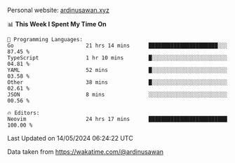 Personal website: [ardinusawan.xyz](https://ardinusawan.xyz)

<!--START_SECTION:waka-->
📊 **This Week I Spent My Time On** 

```text
💬 Programming Languages: 
Go                       21 hrs 14 mins      ██████████████████████░░░   87.45 % 
TypeScript               1 hr 10 mins        █░░░░░░░░░░░░░░░░░░░░░░░░   04.81 % 
YAML                     52 mins             █░░░░░░░░░░░░░░░░░░░░░░░░   03.58 % 
Other                    38 mins             █░░░░░░░░░░░░░░░░░░░░░░░░   02.61 % 
JSON                     8 mins              ░░░░░░░░░░░░░░░░░░░░░░░░░   00.56 % 

🔥 Editors: 
Neovim                   24 hrs 17 mins      █████████████████████████   100.00 % 
```


 Last Updated on 14/05/2024 06:24:22 UTC
<!--END_SECTION:waka-->
Data taken from https://wakatime.com/@ardinusawan
